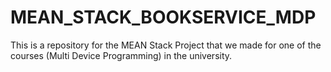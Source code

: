 # MEAN_STACK_BOOKSERVICE_MDP
This is a repository for the MEAN Stack Project that we made for one of the courses (Multi Device Programming) in the university.
